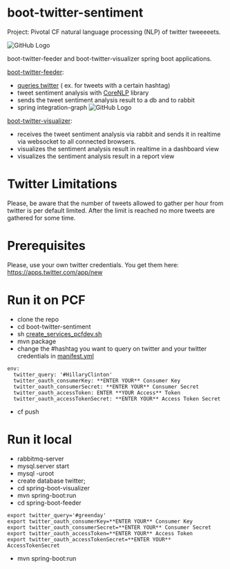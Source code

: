 # boot-twitter-sentiment

Project: Pivotal CF natural language processing (NLP) of twitter tweeeeets.

![GitHub Logo](/images/twitter.png)

boot-twitter-feeder and boot-twitter-visualizer spring boot applications.

[boot-twitter-feeder](/boot-twitter-feeder):
- [queries twitter](https://dev.twitter.com/rest/public/search) ( ex. for tweets with a certain hashtag)
- tweet sentiment analysis with [CoreNLP](http://nlp.stanford.edu/software/corenlp.shtml) library
- sends the tweet sentiment analysis result to a db and to rabbit
- spring integration-graph
![GitHub Logo](/images/feeder-spring-integration.png)

[boot-twitter-visualizer](/boot-twitter-visualizer):
- receives the tweet sentiment analysis via rabbit and sends it in realtime via websocket to all connected browsers.
- visualizes the sentiment analysis result in realtime in a dashboard view
- visualizes the sentiment analysis result in a report view  

# Twitter Limitations
Please, be aware that the number of tweets allowed to gather per hour from twitter is per default limited.
After the limit is reached no more tweets are gathered for some time.

# Prerequisites

Please, use your own twitter credentials. You get them here: https://apps.twitter.com/app/new

# Run it on PCF

- clone the repo
- cd boot-twitter-sentiment
- sh
[create_services_pcfdev.sh](/create_services_pcfdev.sh)
- mvn package
- change the #hashtag you want to query on twitter and your twitter credentials in [manifest.yml](/manifest.yml)

```
env:
  twitter_query: '#HillaryClinton'
  twitter_oauth_consumerKey: **ENTER YOUR** Consumer Key
  twitter_oauth_consumerSecret: **ENTER YOUR** Consumer Secret
  twitter_oauth_accessToken: ENTER **YOUR Access** Token
  twitter_oauth_accessTokenSecret: **ENTER YOUR** Access Token Secret
```
- cf push

# Run it local

- rabbitmq-server
- mysql.server start
- mysql -uroot
- create database twitter;
- cd spring-boot-visualizer
- mvn spring-boot:run
- cd spring-boot-feeder
```
export twitter_query='#greenday'
export twitter_oauth_consumerKey=**ENTER YOUR** Consumer Key
export twitter_oauth_consumerSecret=**ENTER YOUR** Consumer Secret
export twitter_oauth_accessToken=**ENTER YOUR** Access Token
export twitter_oauth_accessTokenSecret=**ENTER YOUR** AccessTokenSecret
```
- mvn spring-boot:run
